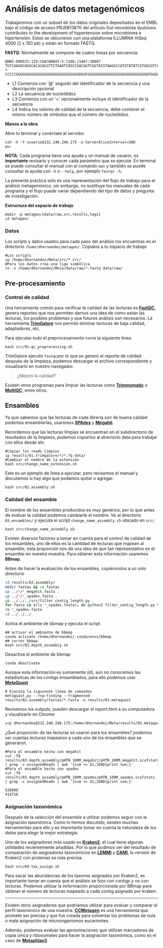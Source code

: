 # Análisis de datos metagenómicos

Trabajaremos con un subset de los datos originales depositados en el EMBL bajo el código de acceso PRJEB13870 del artículo Gut microbiota dysbiosis contributes to the development of hypertension sobre microbioma e hipertensión. Estos se obtuvieron con una plataforma ILLUMINA HiSeq 4000 (2 x 150 pb) y están en formato FASTQ.

**FASTQ**: Normalmente se compone de cuatro lineas por secuencia:

```
@HWI-D00525:129:C6ACWANXX:5:1106:11467:38087
TGTCAAGACAGGCACGCACGTTCTGAATCAGCCGACGGTCGGTACGTAAGGCCATGTATATCGTGGCGTCCTTGTAAGTGATTTCCTTGCGTCCG
+
CCCCCGGGGGGGGGGGGGGGGGGGGGGGGGGGGGDGGFGGGGGGGGGGGGGGGGGGGGGGGGGGGGFGGGGGGGGGFGGGGGFGGGGGGEDGGGG
```

* L1 Comienza con '@' seguido del identificador de la secuencia y una descripción opcional
* L2 La secuencia de nucleótidos
* L3 Comienza con un '+' opcionalmente incluye el identificador de la secuencia
* L4 Indica los valores de calidad de la secuencia, debe contener el mismo número de
  símbolos que el número de nucleótidos.

**Manos a la obra** 

Abre tu terminal y conéctate al servidor

```shell
ssh -X -Y usuario@132.248.248.175 -o ServerAliveInterval=300
pw:
```

**NOTA**: Cada programa tiene una ayuda y un manual de usuario, es **importante** revisarlo y conocer cada parámetro que se ejecute. En terminal se puede consultar el manual con el comando `man` y también se puede consultar la ayuda con `-h` o `--help`, por ejemplo `fastqc -h`.

 La presente práctica sólo es una representación del flujo de trabajo para el análisis metagenómico, sin embargo, no sustituye los manuales de cada programa y el flujo puede variar dependiendo del tipo de datos y pregunta de investigación.

**Estructura del espacio de trabajo**

```shell
mkdir -p metagen/{data/raw,src,results,logs}
cd metagen/
```

### Datos

Los scripts y datos usados para cada paso del análisis los encuentras en el directorio `/home/dhernandez/metagen/`. Cópialos a tu espacio de trabajo

```shell
#Los scripts
cp /home/dhernandez/Meta/src/* src/
#Para los datos crea una liga simbólica
ln -s /home/dhernandez/Meta/data/raw/*.fastq data/raw/
```

## Pre-procesamiento 

### Control de calidad

Una herramienta común para verificar la calidad de las lecturas es **[FastQC](https://github.com/s-andrews/FastQC),** genera reportes que nos permiten darnos una idea de como están las lecturas, los posibles problemas y que futuros análisis son necesarios. La herramienta **[TrimGalore](https://github.com/FelixKrueger/TrimGalore)** nos permite eliminar lecturas de baja calidad, adaptadores, etc. 

Para ejecutar todo el preprocesamiento corre la siguiente linea:

```shell
bash src/01.qc_preprocessing.sh
```

TrimGalore ejecutó `fastqc`por lo que se generó el reporte de calidad después de la limpieza, podemos descargar el archivo correspondiente y visualizarlo en nuestro navegador. 

> ¿Mejoró la calidad?

Existen otros programas para limpiar las lecturas como **[Trimmomatic](https://github.com/usadellab/Trimmomatic)** o [**MultiQC**](https://github.com/ewels/MultiQC), entre otros. 

## **Ensambles**

Ya que sabemos que las lecturas de cada librería son de buena calidad podemos ensamblarlas, usaremos **[SPAdes](https://github.com/ablab/spades)** y **[Megahit](https://github.com/voutcn/megahit)**. 

Recordemos que las lecturas limpias se encuentran en el subdirectorio de resultados de la limpieza, podemos copiarlos al directorio data para trabajar con ellos desde ahí.

```shell
#Copiar los reads limpios
cp results/01.trimgalore/*/*.fq data/
#Cambiar el nombre de la extensión
bash src/change_name_extension.sh
```

Este es un ejemplo de linea a ejecutar, pero revisemos el manual y discutamos si hay algo que podamos quitar o agregar.

```shell
bash src/02.assembly.sh
```

### Calidad del ensamble

El nombre de los ensambles producidos es muy genérico, por lo que antes de evaluar la calidad podemos cambiarle el nombre. Ve al directorio `03.ensambles/` y ejecuta el script `change_name_assembly.sh` ubicado en `src/`

```shell
bash src/change_name_assembly.sh
```

Existen diversos factores a tomar en cuenta para el control de calidad de los ensambles, uno de ellos es la cantidad de  lecturas que mapean al ensamble, esta proporción nos da una idea de que tan representativo es el ensamble en nuestra muestra. Para obtener esta información usaremos **BBmap**.

Antes de hacer la evaluación de los ensambles, copiémoslos a un solo directorio

```bash
cd results/02.assembly/
mkdir fastas && cd fastas
cp ../*/*_megahit.fasta .
cp ../*/*_spades.fasta .
cp ../../../src/filter_contig_length.py .
for fasta in $(ls *_spades.fasta); do python3 filter_contig_length.py 500 1 $fasta ; done
rm *_spades.fasta
cd ../../../
```

Activa el ambiente de bbmap y ejecuta el script 

```shell
## activar el ambiente de bbmap
conda activate /home/dhernandez/.conda/envs/bbmap
## correr bbmap
bash src/03.depth_assembly.sh
```

Desactiva el ambiente de bbmap

```shell
conda deactivate
```

Aunque esta información es sumamente útil, aún no conocemos las estadísticas de los contigs ensamblados, para ello podemos usar **[MetaQuast](https://github.com/ablab/quast)**

```shell
# Ejecuta la siguiente línea de comandos
metaquast.py --rna-finding --fragmented results/02.assembly/fastas/*.fasta -o results/03.metaquast
```

Revisemos los outputs, pueden descargar el report.html a su computadora y visualizarlo en Chrome

```bash
scp dhernandez@132.248.248.175:/home/dhernandez/Meta/results/03.metaquast/report.html .
```

¿Qué proporción de las lecturas se usaron para los ensambles? podemos ver cuantas lecturas mapearon a cada uno de los ensambles que se generaron.

```shell
#Para el ensamble hecho con megahit
cut -f8 results/03.depth_assembly/pHTN_100M_megahit/pHTN_100M_megahit.scafstats | grep -v assignedReads | awk '{sum += $1;}END{print sum;}'
#Para el ensamble hecho con spades
cut -f8 results/03.depth_assembly/pHTN_100M_spades/pHTN_100M_spades.scafstats | grep -v assignedReads | awk '{sum += $1;}END{print sum;}'
```

```shell
520008
414716
```



### Asignación taxonómica

Después de la selección del ensamble a utilizar podemos seguir con la asignación taxonómica. Como lo hemos discutido, existen muchas herramientas para ello y es importante tomar en cuenta la naturaleza de los datos para elegir la mejor estrategia.

Uno de los asignadores más usado es **[Kraken2](https://github.com/DerrickWood/kraken2/blob/master/docs/MANUAL.markdown)**, el cual tiene algunas utilidades recientemente añadidas. Por lo que pudimos ver del resultado de comparación de asignadores taxonómicos en **[LEMMI](https://genome.cshlp.org/content/30/8/1208.full)** y  **[CAMI](https://www.biorxiv.org/content/10.1101/2021.07.12.451567v1.full)**, la versión de Kraken2 con proteinas es más precisa. 

```shell
bash src/04.tax_assign.sh
```

Para sacar las abundancias de los taxones asignados por Kraken2, es importante tomar en cuenta que el análisis se hizo con contigs y no con lecturas. Podemos utilizar la imformación proporcionada por BBmap para obtener el número de lecturas mapeado a cada contig asignado por kraken.

****

Existen otros asignadores que podríamos utilizar para evaluar y comparar el perfil taxonómico de una muestra. **[CCMetagen](https://github.com/vrmarcelino/CCMetagen)** es una herramienta que promete ser precisa y que fue creada para solventar los problemas de nula o mala asignación de microorganismos eucariontes. 

Además, podemos evaluar las aproximaciones que utilizan marcadores de copia única y ribosomales para hacer la asignación taxonómica, como es el caso de [**Metaphlan3**](https://github.com/biobakery/MetaPhlAn/wiki/MetaPhlAn-3.0) 
